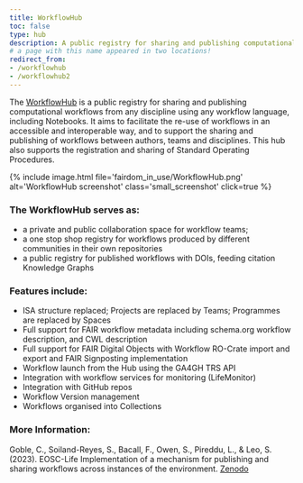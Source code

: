 ```yaml
---
title: WorkflowHub
toc: false
type: hub
description: A public registry for sharing and publishing computational workflows from any discipline using any workflow language. 
# a page with this name appeared in two locations!
redirect_from:
- /workflowhub
- /workflowhub2
---
```



The [WorkflowHub](https://workflowhub.eu) is a public registry for sharing and publishing computational workflows from any discipline using any workflow language, including Notebooks. It aims to facilitate the re-use of workflows in an accessible and interoperable way, and to support the sharing and publishing of workflows between authors, teams and disciplines. This hub also supports the registration and sharing of Standard Operating Procedures. 

{% include image.html file='fairdom_in_use/WorkflowHub.png' alt='WorkflowHub screenshot' class='small_screenshot' click=true %}

### The WorkflowHub serves as:
  * a private and public collaboration space for workflow teams;
  * a one stop shop registry for workflows produced by different communities in their own repositories
  * a public registry for published workflows with DOIs, feeding citation Knowledge Graphs
    
### Features include:

 * ISA structure replaced; Projects are replaced by Teams; Programmes are replaced by Spaces 
 * Full support for FAIR workflow metadata including schema.org workflow description, and CWL description
 * Full support for FAIR Digital Objects with  Workflow RO-Crate import and export and FAIR Signposting implementation
 * Workflow launch from the Hub using the GA4GH TRS API
 * Integration with workflow services for monitoring (LifeMonitor) 
 * Integration with GitHub repos 
 * Workflow Version management
 * Workflows organised into Collections

### More Information:

Goble, C., Soiland-Reyes, S., Bacall, F., Owen, S., Pireddu, L., & Leo, S. (2023). EOSC-Life Implementation of a mechanism for publishing and sharing workflows across instances of the environment. [Zenodo](https://doi.org/10.5281/zenodo.7886545)
